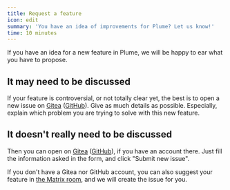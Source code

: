 ```yaml
---
title: Request a feature
icon: edit
summary: 'You have an idea of improvements for Plume? Let us know!'
time: 10 minutes
---
```


If you have an idea for a new feature in Plume, we will be happy to ear what
you have to propose.

## It may need to be discussed

If your feature is controversial, or not totally clear yet, the best is to open a new issue
on [Gitea](https://git.joinplu.me/Plume/Plume/issues/new) ([GitHub](https://github.com/Plume-org/Plume/issues/new?template=feature_request.md)).
Give as much details as possible. Especially, explain which problem you are trying to solve with this new feature.

## It doesn't really need to be discussed

Then you can open on [Gitea](https://git.joinplu.me/Plume/Plume/issues/new) ([GitHub](https://github.com/Plume-org/Plume/issues/new?template=feature_request.md)),
if you have an account there. Just fill the information asked in the form, and click "Submit new issue".

If you don't have a Gitea nor GitHub account, you can also suggest your feature in [the Matrix room](../discussion/), and we
will create the issue for you.
